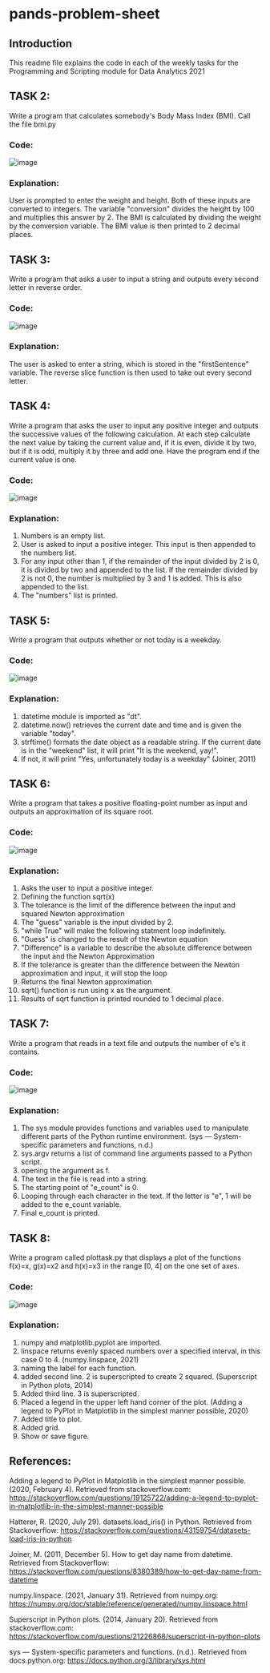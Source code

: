 # pands-problem-sheet
## Introduction
This readme file explains the code in each of the weekly tasks for the Programming and Scripting module for Data Analytics 2021

## TASK 2:
Write a program that calculates somebody's Body Mass Index (BMI). Call the file bmi.py

### Code: 
![image](https://user-images.githubusercontent.com/77697552/114286405-4a56ce80-9a56-11eb-9898-dc9df59ce3b7.png)


### Explanation:
User is prompted to enter the weight and height. Both of these inputs are converted to integers. The variable "conversion" divides the height by 100 and multiplies this answer by 2. The BMI is calculated by dividing the weight by the conversion variable. The BMI value is then printed to 2 decimal places. 

## TASK 3:
Write a program that asks a user to input a string and outputs every second letter in reverse order.

### Code:
![image](https://user-images.githubusercontent.com/77697552/114286426-868a2f00-9a56-11eb-9ca3-6290207a568d.png)


### Explanation:
The user is asked to enter a string, which is stored in the "firstSentence" variable. The reverse slice function is then used to take out every second letter. 

## TASK 4:
Write a program that asks the user to input any positive integer and outputs the successive values of the following calculation. At each step calculate the next value by taking the current value and, if it is even, divide it by two, but if it is odd, multiply it by three and add one. Have the program end if the current value is one.

### Code: 
![image](https://user-images.githubusercontent.com/77697552/114286443-ad486580-9a56-11eb-97ef-8febcfc4f71d.png)

### Explanation:
1. Numbers is an empty list.
2. User is asked to input a positive integer. This input is then appended to the numbers list.
3. For any input other than 1, if the remainder of the input divided by 2 is 0, it is divided by two and appended to the list. If the remainder divided by 2 is not 0, the number is multiplied by 3 and 1 is added. This is also appended to the list.
4. The "numbers" list is printed.

## TASK 5:
Write a program that outputs whether or not today is a weekday.

### Code: 
![image](https://user-images.githubusercontent.com/77697552/114286451-c8b37080-9a56-11eb-9814-0382cf90f276.png)

### Explanation:
1. datetime module is imported as "dt".
2. datetime.now() retrieves the current date and time and is given the variable "today". 
3. strftime() formats the date object as a readable string. If the current date is in the "weekend" list, it will print "It is the weekend, yay!".
4. If not, it will print "Yes, unfortunately today is a weekday" (Joiner, 2011) 

## TASK 6:
Write a program that takes a positive floating-point number as input and outputs an approximation of its square root.

### Code:
![image](https://user-images.githubusercontent.com/77697552/114286462-dd900400-9a56-11eb-92e1-17d9a3d607eb.png)


### Explanation:
1. Asks the user to input a positive integer.
2. Defining the function sqrt(x)
3. The tolerance is the limit of the difference between the input and squared Newton approximation
4. The "guess" variable is the input divided by 2. 
5. "while True" will make the following statment loop indefinitely. 
6. "Guess" is  changed  to the result of the Newton equation
7. "Difference" is a variable to describe the absolute difference between the input and the Newton Approximation
8. If the tolerance is greater than the difference between the Newton approximation and input, it will stop the loop
9. Returns the final Newton approximation
10. sqrt() function is run using x as the argument. 
11. Results of sqrt function is printed rounded to 1 decimal place.


## TASK 7:
Write a program that reads in a text file and outputs the number of e's it contains.

### Code:
![image](https://user-images.githubusercontent.com/77697552/114286476-ef71a700-9a56-11eb-9d93-0f97289c77e8.png)


### Explanation:
1. The sys module provides functions and variables used to manipulate different parts of the Python runtime environment. (sys — System-specific parameters and functions, n.d.) 
2. sys.argv returns a list of command line arguments passed to a Python script.
3. opening the argument as f.
4. The text in the file is read into a string.
5. The starting point of "e_count" is 0.
6. Looping through each character in the text. If the letter is "e", 1 will be added to the e_count variable. 
7. Final e_count is printed.

## TASK 8:
Write a program called plottask.py that displays a plot of the functions f(x)=x, g(x)=x2 and h(x)=x3 in the range [0, 4] on the one set of axes.

### Code: 
![image](https://user-images.githubusercontent.com/77697552/115076636-bfae1d80-9ef4-11eb-866c-c445c2713c0c.png)



### Explanation:
1. numpy and matplotlib.pyplot are imported.
2. linspace returns evenly spaced numbers over a specified interval, in this case 0 to 4. (numpy.linspace, 2021)
3. naming the label for each function.
4. added second line. 2 is superscripted to create 2 squared. (Superscript in Python plots, 2014) 
5. Added third line. 3 is superscripted. 
6. Placed a legend in the upper left hand corner of the plot. (Adding a legend to PyPlot in Matplotlib in the simplest manner possible, 2020) 
7. Added title to plot. 
8. Added grid. 
9. Show or save figure. 

## References:

Adding a legend to PyPlot in Matplotlib in the simplest manner possible. (2020, February 4). Retrieved from stackoverflow.com: https://stackoverflow.com/questions/19125722/adding-a-legend-to-pyplot-in-matplotlib-in-the-simplest-manner-possible

Hatterer, R. (2020, July 29). datasets.load_iris() in Python. Retrieved from Stackoverflow: https://stackoverflow.com/questions/43159754/datasets-load-iris-in-python

Joiner, M. (2011, December 5). How to get day name from datetime. Retrieved from Stackoverflow: https://stackoverflow.com/questions/8380389/how-to-get-day-name-from-datetime

numpy.linspace. (2021, January 31). Retrieved from numpy.org: https://numpy.org/doc/stable/reference/generated/numpy.linspace.html

Superscript in Python plots. (2014, January 20). Retrieved from stackoverflow.com: https://stackoverflow.com/questions/21226868/superscript-in-python-plots

sys — System-specific parameters and functions. (n.d.). Retrieved from docs.python.org: https://docs.python.org/3/library/sys.html



